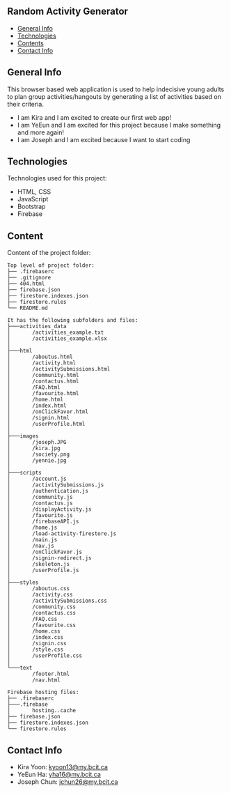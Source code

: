 ## Random Activity Generator

- [General Info](#general-info)
- [Technologies](#technologies)
- [Contents](#content)
- [Contact Info](#contact-info)

## General Info

This browser based web application is used to help indecisive young adults to plan group activities/hangouts by generating a list of activities based on their criteria.

- I am Kira and I am excited to create our first web app!
- I am YeEun and I am excited for this project because I make something and more again!
- I am Joseph and I am excited because I want to start coding

## Technologies

Technologies used for this project:

- HTML, CSS
- JavaScript
- Bootstrap
- Firebase

## Content

Content of the project folder:

```
Top level of project folder:
├── .firebaserc
├── .gitignore
├── 404.html
├── firebase.json
├── firestore.indexes.json
├── firestore.rules
└── README.md

It has the following subfolders and files:
├───activities_data
│       /activities_example.txt
│       /activities_example.xlsx
│
├───html
│       /aboutus.html
│       /activity.html
│       /activitySubmissions.html
│       /community.html
│       /contactus.html
│       /FAQ.html
│       /favourite.html
│       /home.html
│       /index.html
│       /onClickFavor.html
│       /signin.html
│       /userProfile.html
│
├───images
│       /joseph.JPG
│       /kira.jpg
│       /society.png
│       /yennie.jpg
│
├───scripts
│       /account.js
│       /activitySubmissions.js
│       /authentication.js
│       /community.js
│       /contactus.js
│       /displayActivity.js
│       /favourite.js
│       /firebaseAPI.js
│       /home.js
│       /load-activity-firestore.js
│       /main.js
│       /nav.js
│       /onClickFavor.js
│       /signin-redirect.js
│       /skeleton.js
│       /userProfile.js
│
├───styles
│       /aboutus.css
│       /activity.css
│       /activitySubmissions.css
│       /community.css
│       /contactus.css
│       /FAQ.css
│       /favourite.css
│       /home.css
│       /index.css
│       /signin.css
│       /style.css
│       /userProfile.css
│
└───text
        /footer.html
        /nav.html

Firebase hosting files:
├── .firebaserc
├───.firebase
│       hosting..cache
├── firebase.json
├── firestore.indexes.json
└── firestore.rules

```

## Contact Info
- Kira Yoon: kyoon13@my.bcit.ca
- YeEun Ha: yha16@my.bcit.ca
- Joseph Chun: jchun26@my.bcit.ca
